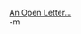<img src="http://www.earthvssoup.com/sp3w/uploaded_images/vibrant-ad-735803.jpg" border="0" alt="" /><br/>
<a href="http://www.ryanblock.com/2007/08/an-open-letter-to-friends-and-colleagues-on-keyword-popovers/">An Open Letter...</a><br/>
-m